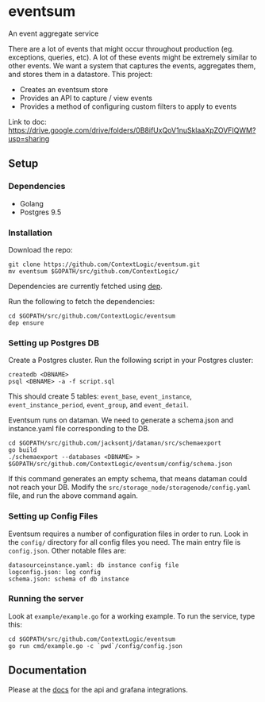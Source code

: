 # eventsum
An event aggregate service 

There are a lot of events that might occur throughout production (eg. exceptions, queries, etc). A lot of these events might be extremely similar to other events. We want a system that captures the events, aggregates them, and stores them in a datastore. This project: 

- Creates an eventsum store
- Provides an API to capture / view events 
- Provides a method of configuring custom filters to apply to events

Link to doc: https://drive.google.com/drive/folders/0B8ifUxQoV1nuSklaaXpZOVFIQWM?usp=sharing


## Setup 
### Dependencies
- Golang 
- Postgres 9.5

### Installation
Download the repo: 
```
git clone https://github.com/ContextLogic/eventsum.git
mv eventsum $GOPATH/src/github.com/ContextLogic/
```

Dependencies are currently fetched using [dep](https://github.com/golang/dep).

Run the following to fetch the dependencies: 
```
cd $GOPATH/src/github.com/ContextLogic/eventsum
dep ensure
```
### Setting up Postgres DB
Create a Postgres cluster. Run the following script in your Postgres cluster: 
```
createdb <DBNAME>
psql <DBNAME> -a -f script.sql
```
This should create 5 tables: `event_base`, `event_instance`, `event_instance_period`, `event_group`, and `event_detail`. 

Eventsum runs on dataman. We need to generate a schema.json and instance.yaml file corresponding to the DB. 
```
cd $GOPATH/src/github.com/jacksontj/dataman/src/schemaexport
go build 
./schemaexport --databases <DBNAME> > $GOPATH/src/github.com/ContextLogic/eventsum/config/schema.json
```
If this command generates an empty schema, that means dataman could not reach your DB. Modify the `src/storage_node/storagenode/config.yaml` file, and run the above command again. 

### Setting up Config Files
Eventsum requires a number of configuration files in order to run. Look in the `config/` directory for all config files you need. The main entry file is `config.json`. Other notable files are: 
```
datasourceinstance.yaml: db instance config file
logconfig.json: log config
schema.json: schema of db instance
```

### Running the server
Look at `example/example.go` for a working example. To run the service, type this:
```
cd $GOPATH/src/github.com/ContextLogic/eventsum
go run cmd/example.go -c `pwd`/config/config.json
```

## Documentation
Please at the [docs](/docs) for the api and grafana integrations. 
